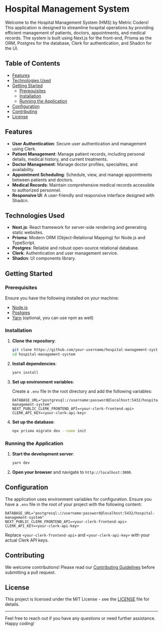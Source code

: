 # Hospital Management System

Welcome to the Hospital Management System (HMS) by Metric Coders! This application is designed to streamline hospital operations by providing efficient management of patients, doctors, appointments, and medical records. The system is built using Next.js for the front-end, Prisma as the ORM, Postgres for the database, Clerk for authentication, and Shadcn for the UI.

## Table of Contents

- [Features](#features)
- [Technologies Used](#technologies-used)
- [Getting Started](#getting-started)
  - [Prerequisites](#prerequisites)
  - [Installation](#installation)
  - [Running the Application](#running-the-application)
- [Configuration](#configuration)
- [Contributing](#contributing)
- [License](#license)

## Features

- **User Authentication**: Secure user authentication and management using Clerk.
- **Patient Management**: Manage patient records, including personal details, medical history, and current treatments.
- **Doctor Management**: Manage doctor profiles, specialties, and availability.
- **Appointment Scheduling**: Schedule, view, and manage appointments between patients and doctors.
- **Medical Records**: Maintain comprehensive medical records accessible to authorized personnel.
- **Responsive UI**: A user-friendly and responsive interface designed with Shadcn.

## Technologies Used

- **Next.js**: React framework for server-side rendering and generating static websites.
- **Prisma**: Modern ORM (Object-Relational Mapping) for Node.js and TypeScript.
- **Postgres**: Reliable and robust open-source relational database.
- **Clerk**: Authentication and user management service.
- **Shadcn**: UI components library.

## Getting Started

### Prerequisites

Ensure you have the following installed on your machine:

- [Node.js](https://nodejs.org/en/download/)
- [Postgres](https://www.postgresql.org/download/)
- [Yarn](https://classic.yarnpkg.com/en/docs/install) (optional, you can use npm as well)

### Installation

1. **Clone the repository**:
    ```bash
    git clone https://github.com/your-username/hospital-management-system.git
    cd hospital-management-system
    ```

2. **Install dependencies**:
    ```bash
    yarn install
    ```

3. **Set up environment variables**:

   Create a `.env` file in the root directory and add the following variables:
    ```env
    DATABASE_URL="postgresql://username:password@localhost:5432/hospital-management-system"
    NEXT_PUBLIC_CLERK_FRONTEND_API=<your-clerk-frontend-api>
    CLERK_API_KEY=<your-clerk-api-key>
    ```

4. **Set up the database**:
    ```bash
    npx prisma migrate dev --name init
    ```

### Running the Application

1. **Start the development server**:
    ```bash
    yarn dev
    ```

2. **Open your browser** and navigate to `http://localhost:3000`.

## Configuration

The application uses environment variables for configuration. Ensure you have a `.env` file in the root of your project with the following content:

```env
DATABASE_URL="postgresql://username:password@localhost:5432/hospital-management-system"
NEXT_PUBLIC_CLERK_FRONTEND_API=<your-clerk-frontend-api>
CLERK_API_KEY=<your-clerk-api-key>
```

Replace `<your-clerk-frontend-api>` and `<your-clerk-api-key>` with your actual Clerk API keys.

## Contributing

We welcome contributions! Please read our [Contributing Guidelines](CONTRIBUTING.md) before submitting a pull request.

## License

This project is licensed under the MIT License - see the [LICENSE](LICENSE) file for details.

---

Feel free to reach out if you have any questions or need further assistance. Happy coding!